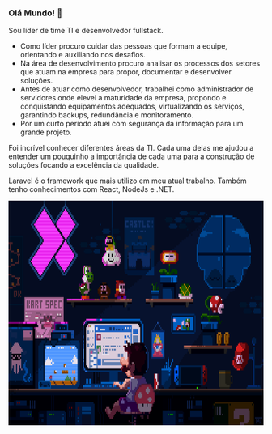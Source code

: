 ### Olá Mundo! 👋
Sou líder de time TI e desenvolvedor fullstack.

- Como líder procuro cuidar das pessoas que formam a equipe, orientando e auxiliando nos desafios.
- Na área de desenvolvimento procuro analisar os processos dos setores que atuam na empresa para propor, documentar e desenvolver soluções.
- Antes de atuar como desenvolvedor, trabalhei como administrador de servidores onde elevei a maturidade da empresa, propondo e conquistando equipamentos adequados, virtualizando os serviços, garantindo backups, redundância e monitoramento.
- Por um curto período atuei com segurança da informação para um grande projeto.

Foi incrível conhecer diferentes áreas da TI. Cada uma delas me ajudou a entender um pouquinho a importância de cada uma para a construção de soluções focando a excelência da qualidade.

Laravel é o framework que mais utilizo em meu atual trabalho. Também tenho conhecimentos com React, NodeJs e .NET.
<!--<div align="center">
  <a href="https://github.com/Ricmaloy">
  <img height="180em" src="https://github-readme-stats.vercel.app/api/top-langs/?username=gonribeiro&layout=compact&langs_count=7&theme=react&hide_border=true"/>
  <img height="180em" src="https://github-readme-stats.vercel.app/api?username=gonribeiro&show_icons=true&theme=react&include_all_commits=true&count_private=true&hide_border=true"/>
</div>-->
<p align="center">
  <img alt="Coding" height="444em" src=".github/22b22287602523.5dbd29081561d.gif">
</p>
